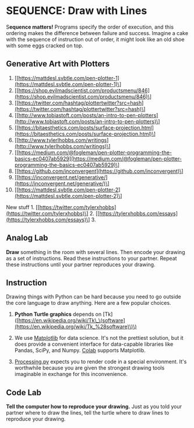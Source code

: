 # SEQUENCE: Draw with Lines

S**equence matters!** Programs specify the order of execution, and this ordering makes the difference between failure and success. Imagine a cake with the sequence of instruction out of order, it might look like an old shoe with some eggs cracked on top. 

## Generative Art with Plotters

1. \[[https://mattdesl.svbtle.com/pen-plotter-1](https://mattdesl.svbtle.com/pen-plotter-1)\]
2. \[[https://shop.evilmadscientist.com/productsmenu/846](https://shop.evilmadscientist.com/productsmenu/846)\]
3. \[[https://twitter.com/hashtag/plottertwitter?src=hash](https://twitter.com/hashtag/plottertwitter?src=hash)\]
4. \[[http://www.tobiastoft.com/posts/an-intro-to-pen-plotters](http://www.tobiastoft.com/posts/an-intro-to-pen-plotters)\]
5. \[[https://bitaesthetics.com/posts/surface-projection.html](https://bitaesthetics.com/posts/surface-projection.html)\]
6. \[[http://www.tylerlhobbs.com/writings](http://www.tylerlhobbs.com/writings)\]
7. \[[https://medium.com/@fogleman/pen-plotter-programming-the-basics-ec0407ab5929](https://medium.com/@fogleman/pen-plotter-programming-the-basics-ec0407ab5929)\]
8. \[[https://github.com/inconvergent](https://github.com/inconvergent)\]
9. \[[https://inconvergent.net/generative/](https://inconvergent.net/generative/)\]
10. \[[https://mattdesl.svbtle.com/pen-plotter-2](https://mattdesl.svbtle.com/pen-plotter-2)\]

New stuff 1. \[[https://twitter.com/tylerxhobbs](https://twitter.com/tylerxhobbs)\] 2. \[[https://tylerxhobbs.com/essays](https://tylerxhobbs.com/essays)\] 3.

## Analog Lab

**Draw** something in the room with several lines. Then encode your drawing as a set of instructions. Read these instructions to your partner. Repeat these instructions until your partner reproduces your drawing.

## Instruction

Drawing things with Python can be hard because you need to go outside the core language to draw anything. Here are a few popular choices.

1. **Python Turtle graphics** depends on \[Tk\]\([https://en.wikipedia.org/wiki/Tk\_\(software](https://en.wikipedia.org/wiki/Tk_%28software)\)\) 

2. We use [Matplotlib](https://en.wikipedia.org/wiki/Matplotlib) for data science. It's not the prettiest solution, but it does provide a convenient interface for data-capable libraries like Pandas, SciPy, and Numpy. [Colab](https://colab.research.google.com/drive/1vwvudlTCzGcNj6iz_mUZso1ZEUN0U4oI) supports Matplotlib.

3. [Processing.py](https://py.processing.org/) expects you to render code in a special environment. It's worthwhile because you are given the strongest drawing tools imaginable in exchange for this inconvenience.

## Code Lab

**Tell the computer how to reproduce your drawing.** Just as you told your partner where to draw the lines, tell the turtle where to draw lines to reproduce your drawing. 

